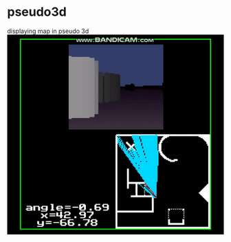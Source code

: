 # pseudo3d
displaying map in pseudo 3d 
 ![Preview](https://github.com/nanomikhail/pseudo3d/blob/master/preview.gif)

